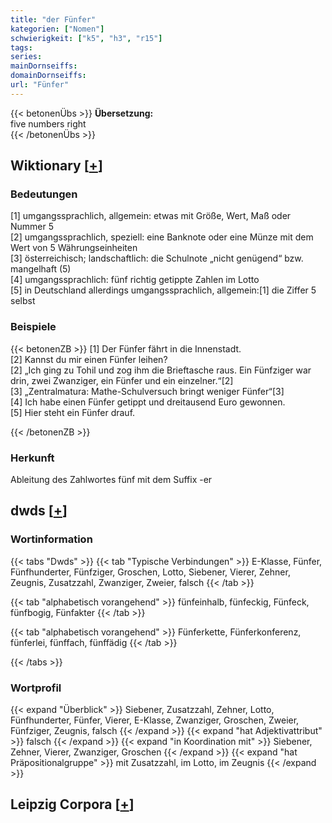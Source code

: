 ```yaml
---
title: "der Fünfer"
kategorien: ["Nomen"]
schwierigkeit: ["k5", "h3", "r15"]
tags:
series:
mainDornseiffs:
domainDornseiffs:
url: "Fünfer"
---
```


{{< betonenÜbs >}}
**Übersetzung:**  
five numbers right  
{{< /betonenÜbs >}}

## Wiktionary [[+](https://de.wiktionary.org/wiki/Fünfer)]

### Bedeutungen
[1] umgangssprachlich, allgemein: etwas mit Größe, Wert, Maß oder Nummer 5  
[2] umgangssprachlich, speziell: eine Banknote oder eine Münze mit dem Wert von 5 Währungseinheiten  
[3] österreichisch; landschaftlich: die Schulnote „nicht genügend“ bzw. mangelhaft (5)  
[4] umgangssprachlich: fünf richtig getippte Zahlen im Lotto  
[5] in Deutschland allerdings umgangssprachlich, allgemein:[1] die Ziffer 5 selbst  

### Beispiele
{{< betonenZB >}}
[1] Der Fünfer fährt in die Innenstadt.  
[2] Kannst du mir einen Fünfer leihen?  
[2] „Ich ging zu Tohil und zog ihm die Brieftasche raus. Ein Fünfziger war drin, zwei Zwanziger, ein Fünfer und ein einzelner.“[2]  
[3] „Zentralmatura: Mathe-Schulversuch bringt weniger Fünfer“[3]  
[4] Ich habe einen Fünfer getippt und dreitausend Euro gewonnen.  
[5] Hier steht ein Fünfer drauf.  

{{< /betonenZB >}}
### Herkunft
Ableitung des Zahlwortes fünf mit dem Suffix -er  



## dwds [[+](https://www.dwds.de/wb/Fünfer)]

### Wortinformation
{{< tabs "Dwds" >}}
{{< tab "Typische Verbindungen" >}}
E-Klasse, Fünfer, Fünfhunderter, Fünfziger, Groschen, Lotto, Siebener, Vierer, Zehner, Zeugnis, Zusatzzahl, Zwanziger, Zweier, falsch
{{< /tab >}}

{{< tab "alphabetisch vorangehend" >}}
fünfeinhalb, fünfeckig, Fünfeck, fünfbogig, Fünfakter
{{< /tab >}}

{{< tab "alphabetisch vorangehend" >}}
Fünferkette, Fünferkonferenz, fünferlei, fünffach, fünffädig
{{< /tab >}}

{{< /tabs >}}

### Wortprofil
{{< expand "Überblick" >}} Siebener, Zusatzzahl, Zehner, Lotto, Fünfhunderter, Fünfer, Vierer, E-Klasse, Zwanziger, Groschen, Zweier, Fünfziger, Zeugnis, falsch {{< /expand >}}
{{< expand "hat Adjektivattribut" >}} falsch {{< /expand >}}
{{< expand "in Koordination mit" >}} Siebener, Zehner, Vierer, Zwanziger, Groschen {{< /expand >}}
{{< expand "hat Präpositionalgruppe" >}} mit Zusatzzahl, im Lotto, im Zeugnis {{< /expand >}}

## Leipzig Corpora [[+](https://corpora.uni-leipzig.de/en/res?word=Fünfer&corpusId=deu_newscrawl-public_2018)]

